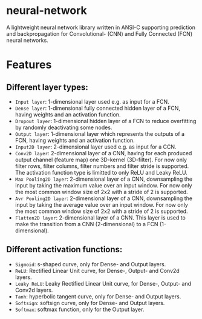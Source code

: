 # neural-network
A lightweight neural network library written in ANSI-C supporting prediction and backpropagation for Convolutional- (CNN) and Fully Connected  (FCN) neural networks.

# Features

## Different layer types:
- `Input layer`: 1-dimensional layer used e.g. as input for a FCN.
- `Dense layer`: 1-dimensional fully connected hidden layer of a FCN, having weights and an activation function.
- `Dropout layer`: 1-dimensional hidden layer of a FCN to reduce overfitting by randomly deactivating some nodes.
- `Output layer`: 1-dimensional layer which represents the outputs of a FCN, having weights and an activation function.
- `Input2D layer`: 2-dimensional layer used e.g. as input for a CCN.
- `Conv2D layer`: 2-dimensional layer of a CNN, having for each produced output channel (feature map) one 3D-kernel (3D-filter).
  For now only filter rows, filter columns, filter numbers and filter stride is supported. The activation function type is limitted to only ReLU and Leaky ReLU.
- `Max Pooling2D layer`: 2-dimensional layer of a CNN, downsampling the input by taking the maximum value over an input window.
  For now only the most common window size of 2x2 with a stride of 2 is supported.
- `Avr Pooling2D layer`: 2-dimensional layer of a CNN, downsampling the input by taking the average value over an input window.
  For now only the most common window size of 2x2 with a stride of 2 is supported.
- `Flatten2D layer`: 2-dimensional layer of a CNN. This layer is used to make the transition from a CNN (2-dimensional) to a FCN (1-dimensional).

## Different activation functions:
- `Sigmoid`: s-shaped curve, only for Dense- and Output layers.
- `ReLU`: Rectified Linear Unit curve, for Dense-, Output- and Conv2d layers.
- `Leaky ReLU`: Leaky Rectified Linear Unit curve, for Dense-, Output- and Conv2d layers.
- `Tanh`: hyperbolic tangent curve, only for Dense- and Output layers.
- `Softsign`: softsign curve, only for Dense- and Output layers.
- `Softmax`: softmax function, only for the Output layer.
